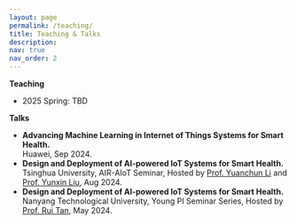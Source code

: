 ```yaml
---
layout: page
permalink: /teaching/
title: Teaching & Talks
description: 
nav: true
nav_order: 2
---
```


**Teaching**
- 2025 Spring: TBD


**Talks**
- **Advancing Machine Learning in Internet of Things Systems for Smart Health.**\
Huawei, Sep 2024.
- **Design and Deployment of AI-powered IoT Systems for Smart Health.**\
Tsinghua University, AIR-AIoT Seminar, Hosted by <a href="https://yuanchun-li.github.io/">Prof. Yuanchun Li</a> and <a href="https://yunxinliu.github.io/">Prof. Yunxin Liu</a>, Aug 2024.
- **Design and Deployment of AI-powered IoT Systems for Smart Health.**\
Nanyang Technological University, Young PI Seminar Series, Hosted by <a href="https://personal.ntu.edu.sg/tanrui/">Prof. Rui Tan</a>, May 2024.

